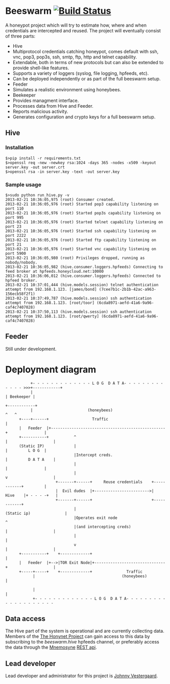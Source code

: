 # Beeswarm [![Build Status](https://travis-ci.org/honeynet/beeswarm.png?branch=master)](https://travis-ci.org/honeynet/beeswarm)
A honeypot project which will try to estimate how, where and when credentials are intercepted and reused.
The project will eventually consist of three parts:
* Hive
 * Multiprotocol credentials catching honeypot, comes default with ssh, vnc, pop3, pop3s, ssh, smtp, ftp, http and telnet capability.
 * Extendable, both in terms of new protocols but can also be extended to provide shell-like features.
 * Supports a variety of loggers (syslog, file logging, hpfeeds, etc).
 * Can be deployed independently or as part of the full beeswarm setup.
* Feeder
 * Simulates a realistic environment using honeybees.
* Beekeeper
 * Provides managment interface. 
 * Processes data from Hive and Feeder.
 * Reports malicious activity.
 * Generates configuration and crypto keys for a full beeswarm setup.


## Hive
### Installation
``` shell
$>pip install -r requirements.txt
$>openssl req -new -newkey rsa:1024 -days 365 -nodes -x509 -keyout server.key -out server.crt
$>openssl rsa -in server.key -text -out server.key
```

### Sample usage

```
$>sudo python run_hive.py -v
2013-02-21 10:36:05,975 (root) Consumer created.
2013-02-21 10:36:05,976 (root) Started pop3 capability listening on port 110
2013-02-21 10:36:05,976 (root) Started pop3s capability listening on port 995
2013-02-21 10:36:05,976 (root) Started telnet capability listening on port 23
2013-02-21 10:36:05,976 (root) Started ssh capability listening on port 2222
2013-02-21 10:36:05,976 (root) Started ftp capability listening on port 21
2013-02-21 10:36:05,976 (root) Started vnc capability listening on port 5900
2013-02-21 10:36:05,980 (root) Privileges dropped, running as nobody/nobody.
2013-02-21 10:36:05,982 (hive.consumer.loggers.hpfeeds) Connecting to feed broker at hpfeeds.honeycloud.net:10000
2013-02-21 10:36:06,012 (hive.consumer.loggers.hpfeeds) Connected to hpfeed broker.
2013-02-21 10:37:01,444 (hive.models.session) telnet authentication attempt from 192.168.1.123. [james/bond] (7cee7b1c-2b1b-42ac-a963-156ecb58f2f1)
2013-02-21 10:37:49,787 (hive.models.session) ssh authentication attempt from 192.168.1.123. [root/toor] (6cda8971-aefd-41a6-9a96-caf4c7407028)
2013-02-21 10:37:50,113 (hive.models.session) ssh authentication attempt from 192.168.1.123. [root/qwerty] (6cda8971-aefd-41a6-9a96-caf4c7407028)
```

## Feeder
Still under development.

# Deployment diagram

               +- - - - - - - - - - - - - L O G  D A T A- - - - - - - - - - - - - >>>+------------+
               |                                                                     | Beekeeper |
                                                                                     +------------+
               |                        (honeybees)                                        ^   ^
          +----+------+                   Traffic                                              |
          |   Feeder  |+--------------------------------------------------+                |
          +-----------+           ^                                       |                    |
          (Static IP)             |                                       |         L O G  |
                                  |Intercept creds.                       |         D A T A    |
                                  |                                       |                |
                                  |                                       v                    |
                          +-------+------+     Reuse credentials    +------------+         |
                          |  Evil dudes  |+------------------------>|    Hive    |+ - - - -+   |
                          +-------+------+                          +------------+
                                  |                                  (Static ip)               |
                                  |Operates exit node                     ^
                                  |(and intercepting creds)               |                    |
                                  |                                       |
                                  v                                       |                    |
          +-----------+    +-------------+                                |
          |   Feeder  |+-->|TOR Exit Node|+-------------------------------+                    |
          +-----+-----+    +-------------+               Traffic
                |                                      (honeybees)                             |

                |                                                                              |
                +- - - - - - - - - - - - - L O G  D A T A- - - - - - - - - - - - - - - - - - - -

## Data access
The Hive part of the system is operational and are currently collecting data. Members of the [The Honynet Project](http://www.honeynet.org/)
can gain access to this data by subscribing to the _beeswarm.hive_ hpfeeds channel, or preferably access the data through the [Mnemosyne](https://github.com/johnnykv/mnemosyne) [REST api](http://johnnykv.github.com/mnemosyne/WebAPI.html#resources-as-of-version-1).

## Lead developer
Lead developer and administrator for this project is [Johnny Vestergaard](mailto:jkv@unixcluster.dk).
